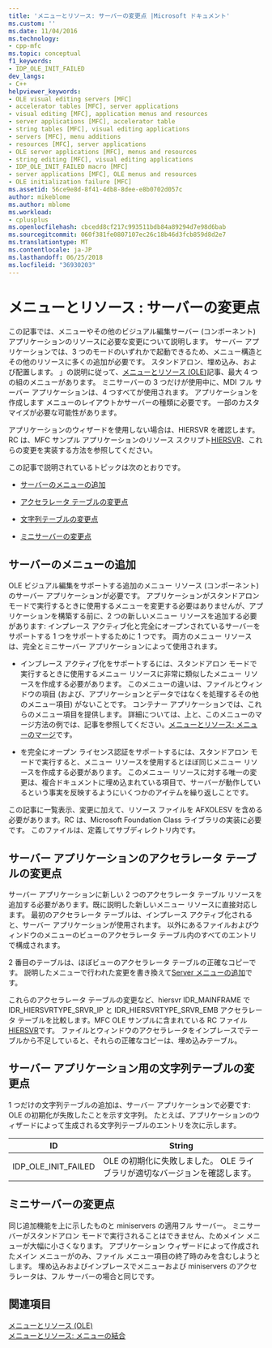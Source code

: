 ```yaml
---
title: 'メニューとリソース: サーバーの変更点 |Microsoft ドキュメント'
ms.custom: ''
ms.date: 11/04/2016
ms.technology:
- cpp-mfc
ms.topic: conceptual
f1_keywords:
- IDP_OLE_INIT_FAILED
dev_langs:
- C++
helpviewer_keywords:
- OLE visual editing servers [MFC]
- accelerator tables [MFC], server applications
- visual editing [MFC], application menus and resources
- server applications [MFC], accelerator table
- string tables [MFC], visual editing applications
- servers [MFC], menu additions
- resources [MFC], server applications
- OLE server applications [MFC], menus and resources
- string editing [MFC], visual editing applications
- IDP_OLE_INIT_FAILED macro [MFC]
- server applications [MFC], OLE menus and resources
- OLE initialization failure [MFC]
ms.assetid: 56ce9e8d-8f41-4db8-8dee-e8b0702d057c
author: mikeblome
ms.author: mblome
ms.workload:
- cplusplus
ms.openlocfilehash: cbcedd8cf217c993511bdb84a89294d7e98d6bab
ms.sourcegitcommit: 060f381fe0807107ec26c18b46d3fcb859d8d2e7
ms.translationtype: MT
ms.contentlocale: ja-JP
ms.lasthandoff: 06/25/2018
ms.locfileid: "36930203"
---
```

# <a name="menus-and-resources-server-additions"></a>メニューとリソース : サーバーの変更点
この記事では、メニューやその他のビジュアル編集サーバー (コンポーネント) アプリケーションのリソースに必要な変更について説明します。 サーバー アプリケーションでは、3 つのモードのいずれかで起動できるため、メニュー構造とその他のリソースに多くの追加が必要です。 スタンドアロン、埋め込み、および配置します。 」の説明に従って、[メニューとリソース (OLE)](../mfc/menus-and-resources-ole.md)記事、最大 4 つの組のメニューがあります。 ミニサーバーの 3 つだけが使用中に、MDI フル サーバー アプリケーションは、4 つすべてが使用されます。 アプリケーションを作成します メニューのレイアウトかサーバーの種類に必要です。 一部のカスタマイズが必要な可能性があります。  
  
 アプリケーションのウィザードを使用しない場合は、HIERSVR を確認します。RC は、MFC サンプル アプリケーションのリソース スクリプト[HIERSVR](../visual-cpp-samples.md)、これらの変更を実装する方法を参照してください。  
  
 この記事で説明されているトピックは次のとおりです。  
  
-   [サーバーのメニューの追加](#_core_server_menu_additions)  
  
-   [アクセラレータ テーブルの変更点](#_core_server_application_accelerator_table_additions)  
  
-   [文字列テーブルの変更点](../mfc/menus-and-resources-container-additions.md)  
  
-   [ミニサーバーの変更点](#_core_mini.2d.server_additions)  
  
##  <a name="_core_server_menu_additions"></a> サーバーのメニューの追加  
 OLE ビジュアル編集をサポートする追加のメニュー リソース (コンポーネント) のサーバー アプリケーションが必要です。 アプリケーションがスタンドアロン モードで実行するときに使用するメニューを変更する必要はありませんが、アプリケーションを構築する前に、2 つの新しいメニュー リソースを追加する必要があります: インプレース アクティブ化と完全にオープンされているサーバーをサポートする 1 つをサポートするために 1 つです。 両方のメニュー リソースは、完全とミニサーバー アプリケーションによって使用されます。  
  
-   インプレース アクティブ化をサポートするには、スタンドアロン モードで実行するときに使用するメニュー リソースに非常に類似したメニュー リソースを作成する必要があります。 このメニューの違いは、ファイルとウィンドウの項目 (および、アプリケーションとデータではなくを処理するその他のメニュー項目) がないことです。 コンテナー アプリケーションでは、これらのメニュー項目を提供します。 詳細については、上と、このメニューのマージ方法の例では、記事を参照してください。[メニューとリソース: メニューのマージ](../mfc/menus-and-resources-menu-merging.md)です。  
  
-   を完全にオープン ライセンス認証をサポートするには、スタンドアロン モードで実行すると、メニュー リソースを使用するとほぼ同じメニュー リソースを作成する必要があります。 このメニュー リソースに対する唯一の変更は、複合ドキュメントに埋め込まれている項目で、サーバーが動作しているという事実を反映するようにいくつかのアイテムを繰り返しことです。  
  
 この記事に一覧表示、変更に加えて、リソース ファイルを AFXOLESV を含める必要があります。RC は、Microsoft Foundation Class ライブラリの実装に必要です。 このファイルは、定義してサブディレクトリ内です。  
  
##  <a name="_core_server_application_accelerator_table_additions"></a> サーバー アプリケーションのアクセラレータ テーブルの変更点  
 サーバー アプリケーションに新しい 2 つのアクセラレータ テーブル リソースを追加する必要があります。既に説明した新しいメニュー リソースに直接対応します。 最初のアクセラレータ テーブルは、インプレース アクティブ化されると、サーバー アプリケーションが使用されます。 以外にあるファイルおよびウィンドウのメニューのビューのアクセラレータ テーブル内のすべてのエントリで構成されます。  
  
 2 番目のテーブルは、ほぼビューのアクセラレータ テーブルの正確なコピーです。 説明したメニューで行われた変更を書き換えて[Server メニューの追加](#_core_server_menu_additions)です。  
  
 これらのアクセラレータ テーブルの変更など、hiersvr IDR_MAINFRAME で IDR_HIERSVRTYPE_SRVR_IP と IDR_HIERSVRTYPE_SRVR_EMB アクセラレータ テーブルを比較します。MFC OLE サンプルに含まれている RC ファイル[HIERSVR](../visual-cpp-samples.md)です。 ファイルとウィンドウのアクセラレータをインプレースでテーブルから不足していると、それらの正確なコピーは、埋め込みテーブル。  
  
##  <a name="_core_string_table_additions_for_server_applications"></a> サーバー アプリケーション用の文字列テーブルの変更点  
 1 つだけの文字列テーブルの追加は、サーバー アプリケーションで必要です: OLE の初期化が失敗したことを示す文字列。 たとえば、アプリケーションのウィザードによって生成される文字列テーブルのエントリを次に示します。  
  
|ID|String|  
|--------|------------|  
|IDP_OLE_INIT_FAILED|OLE の初期化に失敗しました。 OLE ライブラリが適切なバージョンを確認します。|  
  
##  <a name="_core_mini.2d.server_additions"></a> ミニサーバーの変更点  
 同じ追加機能を上に示したものと miniservers の適用フル サーバー。 ミニサーバーがスタンドアロン モードで実行されることはできません、ためメイン メニューが大幅に小さくなります。 アプリケーション ウィザードによって作成されたメイン メニューがのみ、ファイル メニュー項目の終了時のみを含むしようとします。 埋め込みおよびインプレースでメニューおよび miniservers のアクセラレータは、フル サーバーの場合と同じです。  
  
## <a name="see-also"></a>関連項目  
 [メニューとリソース (OLE)](../mfc/menus-and-resources-ole.md)   
 [メニューとリソース: メニューの結合](../mfc/menus-and-resources-menu-merging.md)

